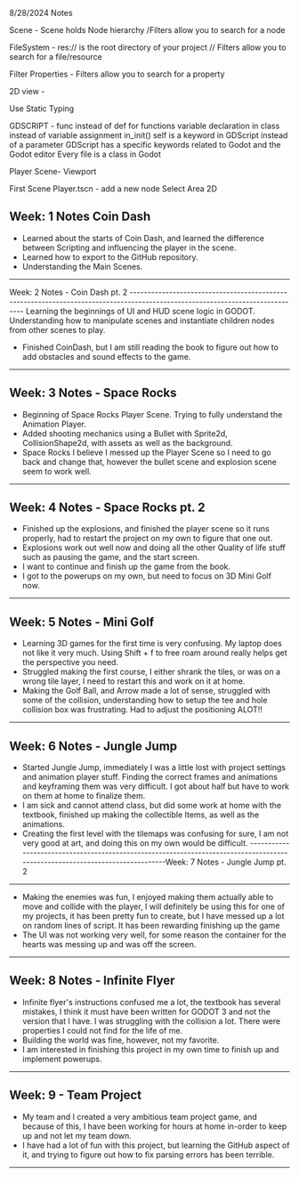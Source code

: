 8/28/2024 Notes

Scene - Scene holds Node hierarchy /Filters allow you to search for a node

FileSystem - res:// is the root directory of your project // Filters allow you to search for a file/resource

Filter Properties - Filters allow you to search for a property


2D view - 

Use Static Typing

GDSCRIPT
	- func instead of def for functions
	variable declaration in class instead of variable assignment in_init()
	self is a keyword in GDScript instead of a parameter
	GDScript has a specific keywords related to Godot and the Godot editor
	Every file is a class in Godot

Player Scene-
	Viewport
	
First Scene
	Player.tscn
		- add a new node
		Select Area 2D

Week: 1 Notes Coin Dash
-----------------------------------------------------------------------------------------------------------------------------
- Learned about the starts of Coin Dash, and learned the difference between Scripting and influencing the player in the scene.
- Learned how to export to the GitHub repository.
- Understanding the Main Scenes.
-----------------------------------------------------------------------------------------------------------------------------
Week: 2 Notes - Coin Dash pt. 2
------------------------------------------------------------------------------------------------------------------------------ Learning the beginnings of UI and HUD scene logic in GODOT. Understanding how to manipulate scenes and instantiate children nodes from other scenes to play.
- Finished CoinDash, but I am still reading the book to figure out how to add obstacles and sound effects to the game.
-----------------------------------------------------------------------------------------------------------------------------
Week: 3 Notes - Space Rocks
-----------------------------------------------------------------------------------------------------------------------------
- Beginning of Space Rocks Player Scene. Trying to fully understand the Animation Player.
- Added shooting mechanics using a Bullet with Sprite2d, CollisionShape2d, with assets as well as the background.
- Space Rocks I believe I messed up the Player Scene so I need to go back and change that, however the bullet scene and explosion scene seem to work well.
-----------------------------------------------------------------------------------------------------------------------------
 Week: 4 Notes - Space Rocks pt. 2
----------------------------------------------------------------------------------------------------------------------------
- Finished up the explosions, and finished the player scene so it runs properly, had to restart the project on my own to figure that one out.
- Explosions work out well now and doing all the other Quality of life stuff such as pausing the game, and the start screen.
- I want to continue and finish up the game from the book.
- I got to the powerups on my own, but need to focus on 3D Mini Golf now.
-----------------------------------------------------------------------------------------------------------------------------
Week: 5 Notes - Mini Golf
-----------------------------------------------------------------------------------------------------------------------------
- Learning 3D games for the first time is very confusing. My laptop does not like it very much. Using Shift + f to free roam around really helps get the perspective you need.
- Struggled making the first course, I either shrank the tiles, or was on a wrong tile layer, I need to restart this and work on it at home.
- Making the Golf Ball, and Arrow made a lot of sense, struggled with some of the collision, understanding how to setup the tee and hole collision box was frustrating. Had to adjust the positioning ALOT!!
-----------------------------------------------------------------------------------------------------------------------------
Week: 6 Notes - Jungle Jump
-----------------------------------------------------------------------------------------------------------------------------
- Started Jungle Jump, immediately I was a little lost with project settings and animation player stuff. Finding the correct frames and animations and keyframing them was very difficult. I got about half but have to work on them at home to finalize them.
- I am sick and cannot attend class, but did some work at home with the textbook, finished up making the collectible Items, as well as the animations.
- Creating the first level with the tilemaps was confusing for sure, I am not very good at art, and doing this on my own would be difficult.
-----------------------------------------------------------------------------------------------------------------------------Week: 7 Notes - Jungle Jump pt. 2
-----------------------------------------------------------------------------------------------------------------------------
- Making the enemies was fun, I enjoyed making them actually able to move and collide with the player, I will definitely be using this for one of my projects, it has been pretty fun to create, but I have messed up a lot on random lines of script. It has been rewarding finishing up the game
- The UI was not working very well, for some reason the container for the hearts was messing up and was off the screen.
-----------------------------------------------------------------------------------------------------------------------------
Week: 8 Notes - Infinite Flyer
-----------------------------------------------------------------------------------------------------------------------------
- Infinite flyer's instructions confused me a lot, the textbook has several mistakes, I think it must have been written for GODOT 3 and not the version that I have. I was struggling with the collision a lot. There were properties I could not find for the life of me.
- Building the world was fine, however, not my favorite.
- I am interested in finishing this project in my own time to finish up and implement powerups.
-----------------------------------------------------------------------------------------------------------------------------
Week: 9 - Team Project
-----------------------------------------------------------------------------------------------------------------------------
- My team and I created a very ambitious team project game, and because of this, I have been working for hours at home in-order to keep up and not let my team down.
- I have had a lot of fun with this project, but learning the GitHub aspect of it, and trying to figure out how to fix parsing errors has been terrible.
-----------------------------------------------------------------------------------------------------------------------------
